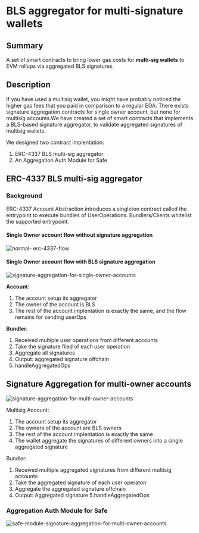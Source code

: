 # BLS aggregator for multi-signature wallets

## Summary
A set of smart contracts to bring lower gas costs for **multi-sig wallets** to EVM rollups via aggregated BLS signatures.

## Description

If you have used a multisig wallet, you might have probably noticed the higher gas fees that you paid in comparison to a regular EOA. There exists signature aggregation contracts for single owner account, but none for multisig accounts.We have created a set of smart contracts that implements a BLS-based signature aggregator, to validate aggregated signatures of multisig wallets.

We designed two contract implentation: 

1. ERC-4337 BLS multi-sig aggregator
2. An Aggregation Auth Module for Safe

## ERC-4337 BLS multi-sig aggregator

### Background

ERC-4337 Account Abstraction introduces a singleton contract called the entrypoint to execute bundles of UserOperations. Bundlers/Clients whitelist the supported entrypoint.

#### Single Owner account flow without signature aggregation
![normal- erc-4337-flow](https://github.com/Sednaoui/bls-aggregator-for-multisig-wallets/assets/7014833/59046107-531c-4a1a-a87d-6f4d48cca354)

#### Single Owner account flow with BLS signature aggregation
![signature-aggregation-for-single-owner-accounts](https://github.com/Sednaoui/bls-aggregator-for-multisig-wallets/assets/7014833/83bcec0c-19a1-4817-bcb6-30354359bb47)

**Account**: 
1. The account setup its aggregator
2. The owner of the account is BLS
3. The rest of the account implentation is exactly the same, and the flow remains for sending userOps

**Bundler**:
1. Received multiple user operations from different accounts
2. Take the signature filed of each user operation
3. Aggregate all signatures
4. Output: aggregated signature offchain
5. handleAggregatedOps

## Signature Aggregation for multi-owner accounts

![signature-aggregation-for-multi-owner-accounts](https://github.com/Sednaoui/bls-aggregator-for-multisig-wallets/assets/7014833/04dc4963-72d6-4996-a4fa-f2912783a724)

Multisig Account: 
1. The account setup its aggregator
2. The owners of the account are BLS owners
3. The rest of the account implentation is exactly the same
4. The wallet aggregate the signatures of different owners into a single aggregated signature

Bundler:

1. Received multiple aggregated signatures from different multisig accounts
2. Take the aggregated signature of each user operaton
3. Aggregate the aggregated signature offchain
4. Output: Aggregated signature 
5.handleAggregatedOps


### Aggregation Auth Module for Safe
![safe-module-signature-aggregation-for-multi-owner-accounts](https://github.com/Sednaoui/bls-aggregator-for-multisig-wallets/assets/7014833/62be627d-7d58-41db-9bb0-3959901b0a08)
